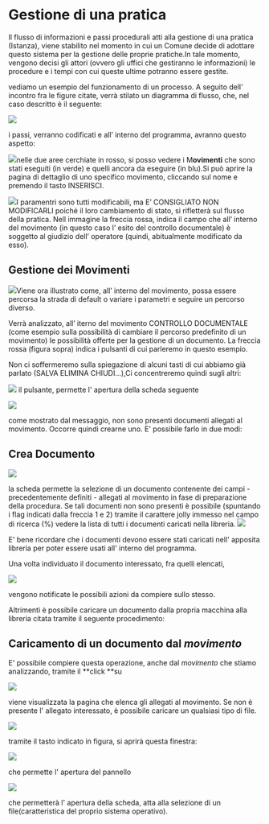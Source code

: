 # Gestione di una pratica

Il flusso di informazioni e passi procedurali atti alla gestione di una pratica \(Istanza\), viene stabilito nel momento in cui un Comune decide di adottare questo sistema per la gestione delle proprie pratiche.In tale momento, vengono decisi gli attori \(ovvero gli uffici che gestiranno le informazioni\) le procedure e i tempi con cui queste ultime potranno essere gestite.

vediamo un esempio del funzionamento di un processo. A seguito dell’ incontro fra le figure citate, verrà stilato un diagramma di flusso, che, nel caso descritto è il seguente:

![](../assets/immagine57.jpg)

i passi, verranno codificati e all’ interno del programma, avranno questo aspetto:

![](../assets/immagine58.jpg)nelle due aree cerchiate in rosso, si posso vedere i M**ovimenti** che sono stati eseguiti \(in verde\) e quelli ancora da eseguire \(in blu\).Si può aprire la pagina di dettaglio di uno specifico movimento, cliccando sul nome e premendo il tasto INSERISCI.

![](../assets/immagine59.jpg)I paramentri sono tutti modificabili, ma E’ CONSIGLIATO NON MODIFICARLI poiché il loro cambiamento di stato, si rifletterà sul flusso della pratica. Nell immagine la freccia rossa, indica il campo che all’ interno del movimento \(in questo caso l’ esito del controllo documentale\) è soggetto al giudizio dell’ operatore \(quindi, abitualmente modificato da esso\).

## Gestione dei Movimenti

![](../assets/immagine60.jpg)Viene ora illustrato come, all’ interno del movimento, possa essere percorsa la strada di default o variare i parametri e seguire un percorso diverso.

Verrà analizzato, all’ iterno del movimento CONTROLLO DOCUMENTALE \(come esempio sulla possibilità di cambiare il percorso predefinito di un movimento\) le possibilità offerte per la gestione di un documento. La freccia rossa \(figura sopra\) indica i pulsanti di cui parleremo in questo esempio.

Non ci soffermeremo sulla spiegazione di alcuni tasti di cui abbiamo già parlato \(SALVA ELIMINA CHIUDI...\),Ci concentreremo quindi sugli altri:

![](/assets/btn_cre_allegato.jpg) il pulsante, permette l' apertura della scheda seguente

![](/assets/sk_crea_allegato_0.jpg)

come mostrato dal messaggio, non sono presenti documenti allegati al movimento. Occorre quindi crearne uno. E' possibile farlo in due modi:

## Crea Documento

![](/assets/sk_crea_allegato.jpg)

la scheda permette la selezione di un documento contenente dei campi  - precedentemente definiti - allegati al movimento in fase di preparazione della procedura. Se tali documenti non sono presenti è possibile \(spuntando i flag indicati dalla freccia 1 e 2\) tramite il carattere jolly immesso nel campo di ricerca \(%\) vedere la lista di tutti i documenti caricati nella libreria. ![](/assets/sk_crea_allegato2.jpg)

E' bene ricordare che i documenti devono essere stati caricati nell' apposita libreria per poter essere usati all' interno del programma.

Una volta individuato il documento interessato, fra quelli  elencati,

![](/assets/sk_allegato_creato.jpg)

vengono notificate le possibili azioni da compiere sullo stesso.

Altrimenti è possibile caricare un documento dalla propria macchina alla libreria citata tramite il seguente procedimento:

## Caricamento di un documento dal _movimento_

E' possibile compiere questa operazione, anche dal _movimento_ che stiamo analizzando, tramite il **click **su

![](/assets/btn_allegati.jpg)

viene visualizzata la pagina che elenca gli allegati al movimento. Se non è presente l' allegato interessato, è possibile caricare un qualsiasi tipo di file.

![](/assets/sk_ins_new_doc.jpg)

tramite il tasto indicato in figura, si aprirà questa finestra:

![](/assets/sk_allega_doc.jpg)

che permette l' apertura del pannello

![](/assets/sk_allega_2_.jpg)

che permetterà l' apertura della scheda, atta alla selezione di un file\(caratteristica del proprio sistema operativo\).

